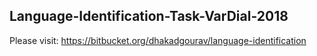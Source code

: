 ## Language-Identification-Task-VarDial-2018

Please visit:
 https://bitbucket.org/dhakadgourav/language-identification

